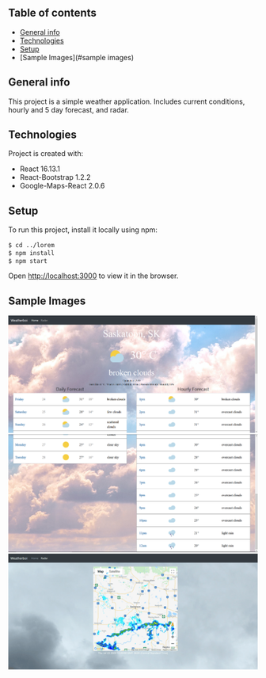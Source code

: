 ## Table of contents
* [General info](#general-info)
* [Technologies](#technologies)
* [Setup](#setup)
* [Sample Images](#sample images)

## General info
This project is a simple weather application. Includes current conditions, hourly and 5 day forecast, and radar.
	
## Technologies
Project is created with:
* React 16.13.1
* React-Bootstrap 1.2.2
* Google-Maps-React 2.0.6
	
## Setup
To run this project, install it locally using npm:

```
$ cd ../lorem
$ npm install
$ npm start
```

Open [http://localhost:3000](http://localhost:3000) to view it in the browser.

## Sample Images

![Home1](src/Images/HomeSample1.png)
![Home2](src/Images/HomeSample2.png)
![Radar1](src/Images/RadarSample1.gif)
